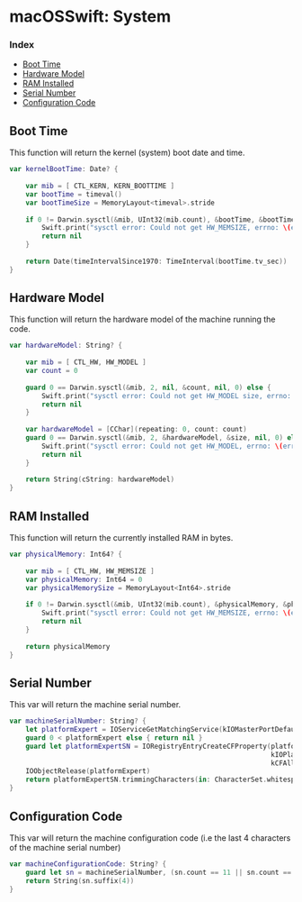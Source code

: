 # macOSSwift: System

### Index

* [Boot Time](https://github.com/erikberglund/macOSSwift/blob/master/macOSSwift_System.md#boot-time)
* [Hardware Model](https://github.com/erikberglund/macOSSwift/blob/master/macOSSwift_System.md#hardware-model)
* [RAM Installed](https://github.com/erikberglund/macOSSwift/blob/master/macOSSwift_System.md#ram-installed)
* [Serial Number](https://github.com/erikberglund/macOSSwift/blob/master/macOSSwift_System.md#serial-number)
* [Configuration Code](https://github.com/erikberglund/macOSSwift/blob/master/macOSSwift_System.md#configuration-code)

## Boot Time

This function will return the kernel (system) boot date and time.

```swift
var kernelBootTime: Date? {
    
    var mib = [ CTL_KERN, KERN_BOOTTIME ]
    var bootTime = timeval()
    var bootTimeSize = MemoryLayout<timeval>.stride
    
    if 0 != Darwin.sysctl(&mib, UInt32(mib.count), &bootTime, &bootTimeSize, nil, 0) {
        Swift.print("sysctl error: Could not get HW_MEMSIZE, errno: \(errno)")
		return nil
    }
    
    return Date(timeIntervalSince1970: TimeInterval(bootTime.tv_sec))
}
```

## Hardware Model

This function will return the hardware model of the machine running the code.

```swift
var hardwareModel: String? {
    
    var mib = [ CTL_HW, HW_MODEL ]
    var count = 0
    
    guard 0 == Darwin.sysctl(&mib, 2, nil, &count, nil, 0) else {
		Swift.print("sysctl error: Could not get HW_MODEL size, errno: \(errno)")
        return nil
    }
    
    var hardwareModel = [CChar](repeating: 0, count: count)
    guard 0 == Darwin.sysctl(&mib, 2, &hardwareModel, &size, nil, 0) else {
		Swift.print("sysctl error: Could not get HW_MODEL, errno: \(errno)")
        return nil
    }
    
    return String(cString: hardwareModel)
}
```

## RAM Installed

This function will return the currently installed RAM in bytes.

```swift
var physicalMemory: Int64? {
    
    var mib = [ CTL_HW, HW_MEMSIZE ]
    var physicalMemory: Int64 = 0
    var physicalMemorySize = MemoryLayout<Int64>.stride
    
    if 0 != Darwin.sysctl(&mib, UInt32(mib.count), &physicalMemory, &physicalMemorySize, nil, 0) {
        Swift.print("sysctl error: Could not get HW_MEMSIZE, errno: \(errno)")
		return nil
    }
    
    return physicalMemory
}
```

## Serial Number

This var will return the machine serial number.

```swift  
var machineSerialNumber: String? {
    let platformExpert = IOServiceGetMatchingService(kIOMasterPortDefault, IOServiceMatching("IOPlatformExpertDevice") )
    guard 0 < platformExpert else { return nil }
    guard let platformExpertSN = IORegistryEntryCreateCFProperty(platformExpert,
                                                                 kIOPlatformSerialNumberKey as CFString,
                                                                 kCFAllocatorDefault, 0).takeUnretainedValue() as? String else { return nil }
    IOObjectRelease(platformExpert)
    return platformExpertSN.trimmingCharacters(in: CharacterSet.whitespacesAndNewlines)
}
```

## Configuration Code

This var will return the machine configuration code (i.e the last 4 characters of the machine serial number)

```swift
var machineConfigurationCode: String? {
    guard let sn = machineSerialNumber, (sn.count == 11 || sn.count == 12) else { return nil }
    return String(sn.suffix(4))
}
```

